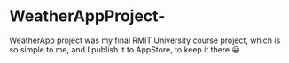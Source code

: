# WeatherAppProject-
WeatherApp project was my final RMIT University course project, which is so simple to me,
and I publish it to AppStore, to keep it there 😀
